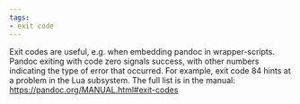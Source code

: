 ```yaml
---
tags:
- exit code
---
```


Exit codes are useful, e.g. when embedding pandoc in wrapper-scripts.
Pandoc exiting with code zero signals success, with other numbers
indicating the type of error that occurred. For example, exit code 84
hints at a problem in the Lua subsystem. The full list is in the manual:
https://pandoc.org/MANUAL.html#exit-codes
